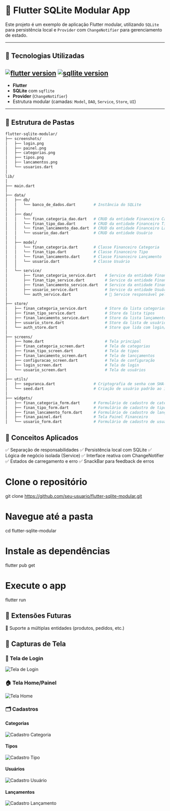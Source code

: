 # 📱 Flutter SQLite Modular App

Este projeto é um exemplo de aplicação Flutter modular, utilizando `SQLite` para persistência local e `Provider` com `ChangeNotifier` para gerenciamento de estado.

---

## 🚀 Tecnologias Utilizadas

## [![flutter version](https://img.shields.io/badge/flutter%20%20-blue?style=for-the-badge&logo=flutter)](https://flutter.dev/) [![sqllite version](https://img.shields.io/badge/sqlite%20%20-darkblue?style=for-the-badge&logo=Sqlite)](https://sqlite.org/)

- **Flutter**
- **SQLite** com `sqflite`
- **Provider** (`ChangeNotifier`)
- Estrutura modular (camadas: `Model`, `DAO`, `Service`, `Store`, `UI`)

---

## 📂 Estrutura de Pastas

```bash
flutter-sqlite-modular/
├── screenshots/
│   ├── login.png
│   ├── painel.png
│   ├── categorias.png
│   ├── tipos.png
│   ├── lancamentos.png
│   └── usuarios.dart
│
lib/
│
├── main.dart
│
├── data/
│   ├── db/
│   │   └── banco_de_dados.dart        # Instância do SQLite
│   │
│   ├── dao/
│   │   └── finan_categoria_dao.dart   # CRUD da entidade Financeiro Categoria
│   │   └── finan_tipo_dao.dart        # CRUD da entidade Financeiro Tipo
│   │   └── finan_lancamento_dao.dart  # CRUD da entidade Financeiro Lançamento
│   │   └── usuario_dao.dart           # CRUD da entidade Usuário
│   │
│   ├── model/
│   │   └── finan_categoria.dart       # Classe Financeiro Categoria 
│   │   └── finan_tipo.dart            # Classe Financeiro Tipo
│   │   └── finan_lancamento.dart      # Classe Financeiro Lançamento
│   │   └── usuario.dart               # Classe Usuário
│   │           
│   └── service/
│       ├── finan_categoria_service.dart    # Service da entidade Financeiro Categoria
│       ├── finan_tipo_service.dart         # Service da entidade Financeiro Tipo
│       ├── finan_lancamento_service.dart   # Service da entidade Financeiro lançamento
│       ├── usuario_service.dart            # Service da entidade Usuário
│       └── auth_service.dart               # 🔐 Service responsável pela autenticação
│
├── store/
│   ├── finan_categoria_service.dart        # Store da lista categorias
│   ├── finan_tipo_service.dart             # Store da lista tipos
│   ├── finan_lancamento_service.dart       # Store da lista lançamentos
│   ├── usuario_store.dart                  # Store da lista de usuários
│   └── auth_store.dart                     # Store que lida com login/logout
│
├── screens/
│   ├── home.dart                           # Tela principal
│   ├── finan_categoria_screen.dart         # Tela de categorias
│   ├── finan_tipo_screen.dart              # Tela de tipos
│   ├── finan_lancamento_screen.dart        # Tela de lancçamentos
│   ├── configuracao_screen.dart            # Tela de configuração
│   ├── login_screen.dart                   # Tela de login
│   └── usuario_screen.dart                 # Tela de usuários
│
├── utils/
│   ├── seguranca.dart                 # Criptografia de senha com SHA-256
│   └── seed.dart                      # Criação de usuário padrão ao iniciar
│
├── widgets/
│   ├── finan_categoria_form.dart      # Formulário de cadastro de categorias
│   ├── finan_tipo_form.dart           # Formulário de cadastro de tipos
│   ├── finan_lancamento_form.dart     # Formulário de cadastro de lançamentos
│   ├── finan_painel.dart              # Tela Painel Financeiro
│   └── usuario_form.dart              # Formulário de cadastro de usuários
```

## 🧠 Conceitos Aplicados
✅ Separação de responsabilidades
✅ Persistência local com SQLite
✅ Lógica de negócio isolada (Service)
✅ Interface reativa com ChangeNotifier
✅ Estados de carregamento e erro
✅ SnackBar para feedback de erros

# Clone o repositório
git clone https://github.com/seu-usuario/flutter-sqlite-modular.git

# Navegue até a pasta
cd flutter-sqlite-modular

# Instale as dependências
flutter pub get

# Execute o app
flutter run

## 🧩 Extensões Futuras
📁 Suporte a múltiplas entidades (produtos, pedidos, etc.)

## 📸 Capturas de Tela

### 🔐 Tela de Login
![Tela de Login](screenshots/login.png)

### 🏠 Tela Home/Painel
![Tela Home](screenshots/home.png)

### 🗂️ Cadastros
#### Categorias
![Cadastro Categoria](screenshots/cadastro_categoria.png)
#### Tipos
![Cadastro Tipo](screenshots/cadastro_tipo.png)
#### Usuários
![Cadastro Usuário](screenshots/cadastro_usuario.png)
#### Lançamentos
![Cadastro Lançamento](screenshots/cadastro_lancamento.png)

